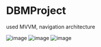 # DBMProject
used MVVM, navigation architecture


![image](https://user-images.githubusercontent.com/20845081/210185884-788482bc-137d-4595-a7d3-12dd8360c75a.png)
![image](https://user-images.githubusercontent.com/20845081/210185915-ccb716ff-09b2-499d-a3af-c1fc598731f0.png)
![image](https://user-images.githubusercontent.com/20845081/210185892-a87c067c-340c-4c26-ba32-82f50ad77e91.png)
